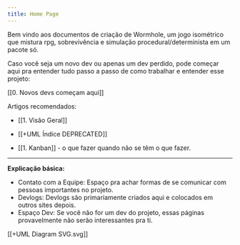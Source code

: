 ```yaml
---
title: Home Page
---
```

Bem vindo aos documentos de criação de Wormhole, um jogo isométrico que mistura rpg, sobrevivência e simulação procedural/determinista em um pacote só.

Caso você seja um novo dev ou apenas um dev perdido, pode começar aqui pra entender tudo passo a passo de como trabalhar e entender esse projeto:

[[0. Novos devs começam aqui]]

Artigos recomendados:
- [[1. Visão Geral]]
- [[+UML Índice DEPRECATED]]

- [[1. Kanban]] - o que fazer quando não se têm o que fazer.
---
**Explicação básica:**
- Contato com a Equipe: Espaço pra achar formas de se comunicar com pessoas importantes no projeto.
- Devlogs: Devlogs são primariamente criados aqui e colocados em outros sites depois.
- Espaço Dev: Se você não for um dev do projeto, essas páginas provavelmente não serão interessantes pra ti.

[[+UML Diagram SVG.svg]]